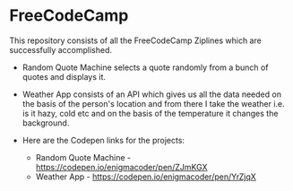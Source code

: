 # FreeCodeCamp
This repository consists of all the FreeCodeCamp Ziplines which are successfully accomplished.

* Random Quote Machine selects a quote randomly from a bunch of quotes and displays it.
* Weather App consists of an API which gives us all the data needed on the basis of the person's location and from there I take the weather i.e. is it hazy, cold etc and on the basis of the temperature it changes the background.

* Here are the Codepen links for the projects:
  * Random Quote Machine - https://codepen.io/enigmacoder/pen/ZJmKGX
  * Weather App - https://codepen.io/enigmacoder/pen/YrZjqX
